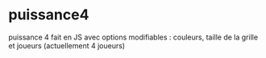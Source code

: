 # puissance4
puissance 4 fait en JS avec options modifiables : couleurs, taille de la grille et joueurs (actuellement 4 joueurs)
